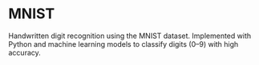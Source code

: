 # MNIST
Handwritten digit recognition using the MNIST dataset. Implemented with Python and machine learning models to classify digits (0–9) with high accuracy.
